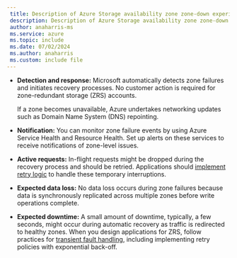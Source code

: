 ```yaml
---
 title: Description of Azure Storage availability zone zone-down experience
 description: Description of Azure Storage availability zone zone-down experience
 author: anaharris-ms
 ms.service: azure
 ms.topic: include
 ms.date: 07/02/2024
 ms.author: anaharris
 ms.custom: include file
---
```


- **Detection and response:** Microsoft automatically detects zone failures and initiates recovery processes. No customer action is required for zone-redundant storage (ZRS) accounts.

    If a zone becomes unavailable, Azure undertakes networking updates such as Domain Name System (DNS) repointing.

- **Notification:** You can monitor zone failure events by using Azure Service Health and Resource Health. Set up alerts on these services to receive notifications of zone-level issues.

- **Active requests:** In-flight requests might be dropped during the recovery process and should be retried. Applications should [implement retry logic](#transient-faults) to handle these temporary interruptions.

- **Expected data loss:** No data loss occurs during zone failures because data is synchronously replicated across multiple zones before write operations complete.

- **Expected downtime:** A small amount of downtime, typically, a few seconds, might occur during automatic recovery as traffic is redirected to healthy zones. When you design applications for ZRS, follow practices for [transient fault handling](#transient-faults), including implementing retry policies with exponential back-off.
